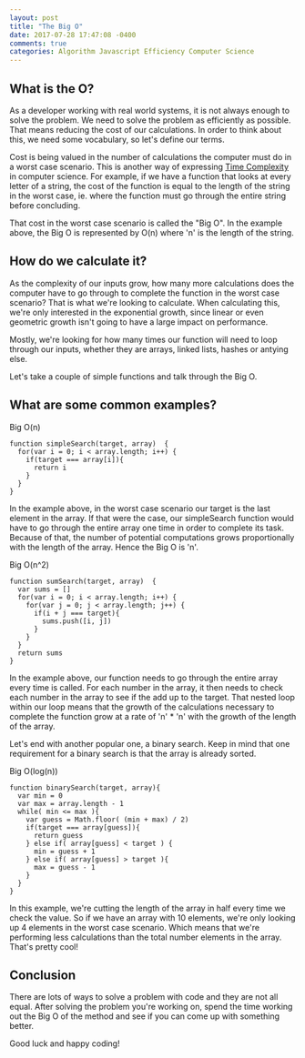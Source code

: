```yaml
---
layout: post
title: "The Big O"
date: 2017-07-28 17:47:08 -0400
comments: true
categories: Algorithm Javascript Efficiency Computer Science
---
```


## What is the O?

As a developer working with real world systems, it is not always enough to solve the problem. We need to solve the problem as efficiently as possible. That means reducing the cost of our calculations. In order to think about this, we need some vocabulary, so let's define our terms.

Cost is being valued in the number of calculations the computer must do in a worst case scenario. This is another way of expressing [Time Complexity](https://en.wikipedia.org/wiki/Time_complexity) in computer science. For example, if we have a function that looks at every letter of a string, the cost of the function is equal to the length of the string in the worst case, ie. where the function must go through the entire string before concluding.

That cost in the worst case scenario is called the "Big O". In the example above, the Big O is represented by O(n) where 'n' is the length of the string.

## How do we calculate it?

As the complexity of our inputs grow, how many more calculations does the computer have to go through to complete the function in the worst case scenario? That is what we're looking to calculate. When calculating this, we're only interested in the exponential growth, since linear or even geometric growth isn't going to have a large impact on performance.

Mostly, we're looking for how many times our function will need to loop through our inputs, whether they are arrays, linked lists, hashes or antying else.

Let's take a couple of simple functions and talk through the Big O.

## What are some common examples?

Big O(n)

```
function simpleSearch(target, array)  {
  for(var i = 0; i < array.length; i++) {
    if(target === array[i]){
      return i
    }
  }
}
```

In the example above, in the worst case scenario our target is the last element in the array. If that were the case, our simpleSearch function would have to go through the entire array one time in order to complete its task. Because of that, the number of potential computations grows proportionally with the length of the array. Hence the Big O is 'n'.

Big O(n^2)

```
function sumSearch(target, array)  {
  var sums = []
  for(var i = 0; i < array.length; i++) {
    for(var j = 0; j < array.length; j++) {
      if(i + j === target){
        sums.push([i, j])
      }
    }
  }
  return sums
}
```

In the example above, our function needs to go through the entire array every time is called. For each number in the array, it then needs to check each number in the array to see if the add up to the target. That nested loop within our loop means that the growth of the calculations necessary to complete the function grow at a rate of 'n' * 'n' with the growth of the length of the array.

Let's end with another popular one, a binary search. Keep in mind that one requirement for a binary search is that the array is already sorted.

Big O(log(n))

```
function binarySearch(target, array){
  var min = 0
  var max = array.length - 1
  while( min <= max ){
    var guess = Math.floor( (min + max) / 2)
    if(target === array[guess]){
      return guess
    } else if( array[guess] < target ) {
      min = guess + 1
    } else if( array[guess] > target ){
      max = guess - 1
    }
  }
}
```

In this example, we're cutting the length of the array in half every time we check the value. So if we have an array with 10 elements, we're only looking up 4 elements in the worst case scenario. Which means that we're performing less calculations than the total number elements in the array. That's pretty cool!

## Conclusion

There are lots of ways to solve a problem with code and they are not all equal. After solving the problem you're working on, spend the time working out the Big O of the method and see if you can come up with something better.

Good luck and happy coding!
